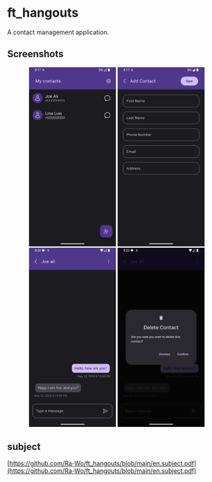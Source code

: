 ﻿# ft_hangouts
A contact management application. 


## Screenshots

<p align="center">
  <img src="https://github.com/Ra-Wo/ft_hangouts/raw/main/screenshots/1.png" width="200"/>
  <img src="https://github.com/Ra-Wo/ft_hangouts/raw/main/screenshots/2.png" width="200"/>
  <img src="https://github.com/Ra-Wo/ft_hangouts/raw/main/screenshots/3.png" width="200"/>
  <img src="https://github.com/Ra-Wo/ft_hangouts/raw/main/screenshots/4.png" width="200"/>
</p>

## subject
[https://github.com/Ra-Wo/ft_hangouts/blob/main/en.subject.pdf](https://github.com/Ra-Wo/ft_hangouts/blob/main/en.subject.pdf)
